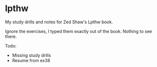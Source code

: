 # lpthw
My study drills and notes for Zed Shaw's Lpthw book.

Ignore the exercises, I typed them exactly out of the book. Nothing to see there.


Todo:
* Missing study drills 
* Resume from ex38

